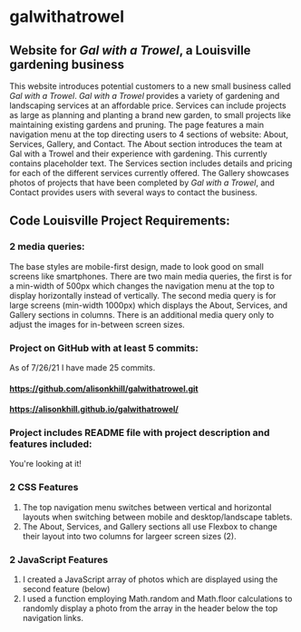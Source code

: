 # galwithatrowel
## Website for *Gal with a Trowel*, a Louisville gardening business

This website introduces potential customers to a new small business called *Gal with a Trowel*. *Gal with a Trowel* provides a variety of gardening and landscaping services at an affordable price. Services can include projects as large as planning and planting a brand new garden, to small projects like maintaining existing gardens and pruning. The page features a main navigation menu at the top directing users to 4 sections of website: About, Services, Gallery, and Contact. The About section introduces the team at Gal with a Trowel and their experience with gardening. This currently contains placeholder text. The Services section includes details and pricing for each of the different services currently offered. The Gallery showcases photos of projects that have been completed by *Gal with a Trowel*, and Contact provides users with several ways to contact the business.

## Code Louisville Project Requirements:

### 2 media queries:
The base styles are mobile-first design, made to look good on small screens like smartphones. There are two main media queries, the first is for a min-width of 500px which changes the navigation menu at the top to display horizontally instead of vertically. The second media query is for large screens (min-width 1000px) which displays the About, Services, and Gallery sections in columns. There is an additional media query only to adjust the images for in-between screen sizes.

### Project on GitHub with at least 5 commits:
As of 7/26/21 I have made 25 commits.
#### https://github.com/alisonkhill/galwithatrowel.git
#### https://alisonkhill.github.io/galwithatrowel/

### Project includes README file with project description and features included:
You're looking at it!

### 2 CSS Features
1. The top navigation menu switches between vertical and horizontal layouts when switching between mobile and desktop/landscape tablets. 
2. The About, Services, and Gallery sections all use Flexbox to change their layout into two columns for largeer screen sizes (2).

### 2 JavaScript Features
1. I created a JavaScript array of photos which are displayed using the second feature (below)
2. I used a function employing Math.random and Math.floor calculations to randomly display a photo from the array in the header below the top navigation links.
